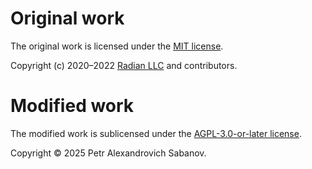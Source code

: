 # Original work

The original work is licensed under the [MIT license](licenses/MIT).

Copyright (c) 2020–2022 [Radian LLC](https://radian.codes) and
contributors.

# Modified work

The modified work is sublicensed under the [AGPL-3.0-or-later license](licenses/AFPL-3.0-or-later).

Copyright © 2025 Petr Alexandrovich Sabanov.